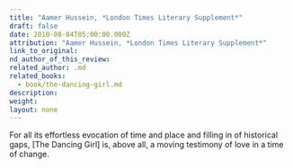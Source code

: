 ```yaml
---
title: "Aamer Hussein, *London Times Literary Supplement*"
draft: false
date: 2010-08-04T05:00:00.000Z
attribution: "Aamer Hussein, *London Times Literary Supplement*"
link_to_original:
nd_author_of_this_review:
related_author: .md
related_books:
  - book/the-dancing-girl.md
description:
weight:
layout: none
---
```

For all its effortless evocation of time and place and filling in of historical gaps, [The Dancing Girl] is, above all, a moving testimony of love in a time of change.

